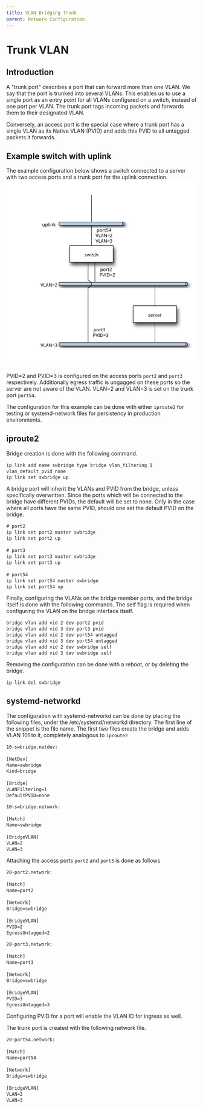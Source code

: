 ```yaml
---
title: VLAN Bridging Trunk
parent: Network Configuration
---
```


# Trunk VLAN

## Introduction

A "trunk port" describes a port that can forward more than one VLAN. We say that
the port is trunked into several VLANs. This enables us to use a single port as
an entry point for all VLANs configured on a switch, instead of one port per
VLAN. The trunk port tags incoming packets and forwards them to their designated
VLAN.

Conversely, an access port is the special case where a trunk port has a single
VLAN as its Native VLAN (PVID) and adds this PVID to all untagged packets it forwards.

## Example switch with uplink
The example configuration below shows a switch connected to a server with two
access ports and a trunk port for the uplink connection.
![vlan_trunk_image](/assets/img/vlan_trunk_network.svg)

PVID=2 and PVID=3 is configured on the access ports ``port2`` and ``port3``
respectively. Additionally egress traffic is ungagged on these ports so the
server are not aware of the VLAN.
VLAN=2 and VLAN=3 is set on the trunk port ``port54``.

The configuration for this example can be done with either ``iproute2`` for
testing or systemd-network files for persistency in production
environments.
## iproute2

Bridge creation is done with the following command.

```
ip link add name swbridge type bridge vlan_filtering 1 vlan_default_pvid none
ip link set swbridge up
```

A bridge port will inherit the VLANs and PVID from the bridge, unless
specifically overwritten. Since the ports which will be connected to the bridge
have different PVIDs, the default will be set to none. Only in the case where
all ports have the same PVID, should one set the default PVID on the bridge.

```
# port2
ip link set port2 master swbridge 
ip link set port2 up

# port3
ip link set port3 master swbridge
ip link set port3 up

# port54
ip link set port54 master swbridge
ip link set port54 up
```

Finally, configuring the VLANs on the bridge member ports, and the bridge itself is done with the following commands.  The self flag is required when configuring the VLAN on the bridge interface itself.

```
bridge vlan add vid 2 dev port2 pvid
bridge vlan add vid 3 dev port3 pvid
bridge vlan add vid 2 dev port54 untagged
bridge vlan add vid 3 dev port54 untagged
bridge vlan add vid 2 dev swbridge self
bridge vlan add vid 3 dev swbridge self
```

Removing the configuration can be done with a reboot, or by deleting the bridge.
```
ip link del swbridge
```

## systemd-networkd

The configuration with systemd-networkd can be done by placing the following files,
under the /etc/systemd/networkd directory. The first line of the snippet is
the file name.
The first two files create the bridge and adds VLAN 101 to it, completely
analogous to ``iproute2``

```
10-swbridge.netdev:

[NetDev]
Name=swbridge
Kind=bridge

[Bridge]
VLANFiltering=1
DefaultPVID=none
```

```
10-swbridge.network:

[Match]
Name=swbridge

[BridgeVLAN]
VLAN=2
VLAN=3
```

Attaching the access ports ``port2`` and ``port3`` is done as follows

```
20-port2.network:

[Match]
Name=port2

[Network]
Bridge=swbridge

[BridgeVLAN]
PVID=2
EgressUntagged=2
```

```
20-port3.network:

[Match]
Name=port3

[Network]
Bridge=swbridge

[BridgeVLAN]
PVID=3
EgressUntagged=3
```
Configuring PVID for a port will enable the VLAN ID for ingress as well.

The trunk port is created with the following network file.

```
20-port54.network:

[Match]
Name=port54

[Network]
Bridge=swbridge

[BridgeVLAN]
VLAN=2
VLAN=3
```
